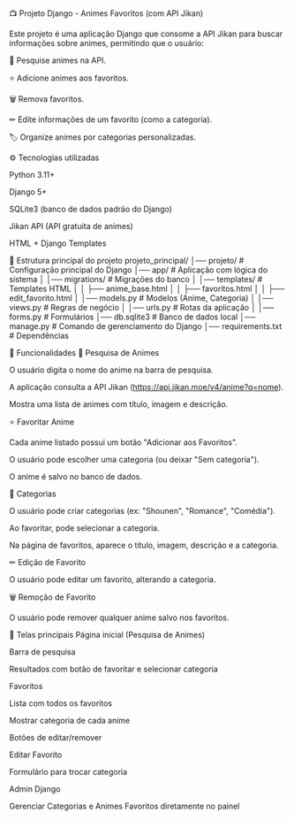 📺 Projeto Django - Animes Favoritos (com API Jikan)

Este projeto é uma aplicação Django que consome a API Jikan
 para buscar informações sobre animes, permitindo que o usuário:

🔎 Pesquise animes na API.

⭐ Adicione animes aos favoritos.

🗑 Remova favoritos.

✏ Edite informações de um favorito (como a categoria).

🏷 Organize animes por categorias personalizadas.

⚙️ Tecnologias utilizadas

Python 3.11+

Django 5+

SQLite3 (banco de dados padrão do Django)

Jikan API (API gratuita de animes)

HTML + Django Templates

📂 Estrutura principal do projeto
projeto_principal/
│── projeto/               # Configuração principal do Django
│── app/                   # Aplicação com lógica do sistema
│   │── migrations/        # Migrações do banco
│   │── templates/         # Templates HTML
│   │   ├── anime_base.html
│   │   ├── favoritos.html
│   │   ├── edit_favorito.html
│   │── models.py          # Modelos (Anime, Categoria)
│   │── views.py           # Regras de negócio
│   │── urls.py            # Rotas da aplicação
│   │── forms.py           # Formulários
│── db.sqlite3             # Banco de dados local
│── manage.py              # Comando de gerenciamento do Django
│── requirements.txt       # Dependências

📑 Funcionalidades
🔎 Pesquisa de Animes

O usuário digita o nome do anime na barra de pesquisa.

A aplicação consulta a API Jikan (https://api.jikan.moe/v4/anime?q=nome).

Mostra uma lista de animes com título, imagem e descrição.

⭐ Favoritar Anime

Cada anime listado possui um botão "Adicionar aos Favoritos".

O usuário pode escolher uma categoria (ou deixar "Sem categoria").

O anime é salvo no banco de dados.

📂 Categorias

O usuário pode criar categorias (ex: "Shounen", "Romance", "Comédia").

Ao favoritar, pode selecionar a categoria.

Na página de favoritos, aparece o título, imagem, descrição e a categoria.

✏ Edição de Favorito

O usuário pode editar um favorito, alterando a categoria.

🗑 Remoção de Favorito

O usuário pode remover qualquer anime salvo nos favoritos.

📸 Telas principais
Página inicial (Pesquisa de Animes)

Barra de pesquisa

Resultados com botão de favoritar e selecionar categoria

Favoritos

Lista com todos os favoritos

Mostrar categoria de cada anime

Botões de editar/remover

Editar Favorito

Formulário para trocar categoria

Admin Django

Gerenciar Categorias e Animes Favoritos diretamente no painel
